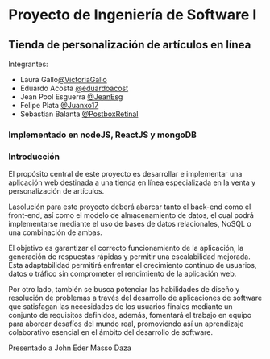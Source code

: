 # Proyecto de Ingeniería de Software I
## Tienda de personalización de artículos en línea
Integrantes:
- Laura Gallo[@VictoriaGallo](https://github.com/VictoriaGallo)
- Eduardo Acosta [@eduardoacost](https://github.com/eduardoacost)
- Jean Pool Esguerra [@JeanEsg](https://github.com/JeanEsg)
- Felipe Plata [@Juanxo17](https://github.com/Juanxo17)
- Sebastian Balanta [@PostboxRetinal](https://github.com/PostboxRetinal)
### Implementado en nodeJS, ReactJS y mongoDB
### Introducción
El propósito central de este proyecto es desarrollar e implementar una aplicación web
destinada a una tienda en línea especializada en la venta y personalización de artículos. 

Lasolución para este proyecto deberá abarcar tanto el back-end como el front-end, así como el
modelo de almacenamiento de datos, el cual podrá implementarse mediante el uso de
bases de datos relacionales, NoSQL o una combinación de ambas. 

El objetivo es garantizar
el correcto funcionamiento de la aplicación, la generación de respuestas rápidas y permitir
una escalabilidad mejorada. Esta adaptabilidad permitirá enfrentar el crecimiento continuo
de usuarios, datos o tráfico sin comprometer el rendimiento de la aplicación web.

Por otro lado, también se busca potenciar las habilidades de diseño y resolución de
problemas a través del desarrollo de aplicaciones de software que satisfagan las
necesidades de los usuarios finales mediante un conjunto de requisitos definidos, además,
fomentará el trabajo en equipo para abordar desafíos del mundo real, promoviendo así un
aprendizaje colaborativo esencial en el ámbito del desarrollo de software.


  
Presentado a John Eder Masso Daza
